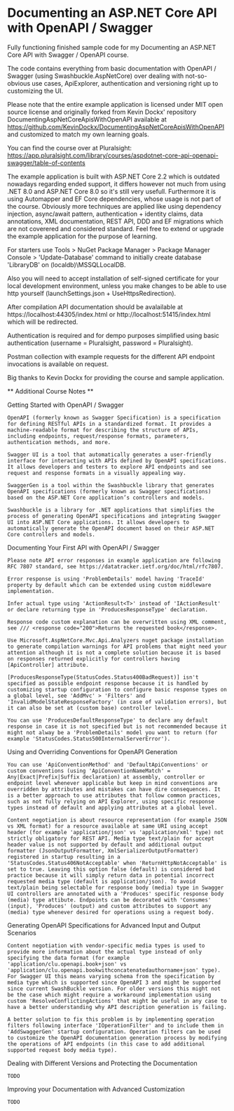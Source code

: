 # Documenting an ASP.NET Core API with OpenAPI / Swagger
Fully functioning finished sample code for my Documenting an ASP.NET Core API with Swagger / OpenAPI course.  

The code contains everything from basic documentation with OpenAPI / Swagger (using Swashbuckle.AspNetCore) over dealing with not-so-obvious use cases, ApiExplorer, authentication and versioning right up to customizing the UI.

Please note that the entire example application is licensed under MIT open source license and originally forked from Kevin Dockx' repository DocumentingAspNetCoreApisWithOpenAPI available at https://github.com/KevinDockx/DocumentingAspNetCoreApisWithOpenAPI and customized to match my own learning goals.

You can find the course over at Pluralsight: https://app.pluralsight.com/library/courses/aspdotnet-core-api-openapi-swagger/table-of-contents

The example application is built with ASP.NET Core 2.2 which is outdated nowadays regarding ended support, it differs however not much from using .NET 8.0 and ASP.NET Core 8.0 so it's still very usefull. Furthermore it is using Automapper and EF Core dependencies, whose usage is not part of the course. Obviously more techniques are applied like using dependency injection, async/await pattern, authentication + identity claims, data annotations, XML documentation, REST API, DDD and EF migrations which are not coverered and considered standard. Feel free to extend or upgrade the example application for the purpose of learning.

For starters use Tools > NuGet Package Manager > Package Manager Console > 'Update-Database' command to initially create database 'LibraryDB' on (localdb)\MSSQLLocalDB.

Also you will need to accept installation of self-signed certificate for your local development environment, unless you make changes to be able to use http yourself (launchSettings.json + UseHttpsRedirection). 

After compilation API documentation should be avalailable at https://localhost:44305/index.html or http://localhost:51415/index.html which will be redirected. 

Authentication is required and for dempo purposes simplified using basic authentication (username = Pluralsight, password = Pluralsight).

Postman collection with example requests for the different API endpoint invocations is available on request.

Big thanks to Kevin Dockx for providing the course and sample application.


** Additional Course Notes **

Getting Started with OpenAPI / Swagger

	OpenAPI (formerly known as Swagger Specification) is a specification for defining RESTful APIs in a standardized format. It provides a machine-readable format for describing the structure of APIs, including endpoints, request/response formats, parameters, authentication methods, and more.

	Swagger UI is a tool that automatically generates a user-friendly interface for interacting with APIs defined by OpenAPI specifications. It allows developers and testers to explore API endpoints and see request and response formats in a visually appealing way.

	SwaggerGen is a tool within the Swashbuckle library that generates OpenAPI specifications (formerly known as Swagger specifications) based on the ASP.NET Core application’s controllers and models.

	Swashbuckle is a library for .NET applications that simplifies the process of generating OpenAPI specifications and integrating Swagger UI into ASP.NET Core applications. It allows developers to automatically generate the OpenAPI document based on their ASP.NET Core controllers and models.

Documenting Your First API with OpenAPI / Swagger

	Please note API error responses in example application are following RFC 7807 standard, see https://datatracker.ietf.org/doc/html/rfc7807.

	Error response is using 'ProblemDetails' model having 'TraceId' property by default which can be extended using custom middleware implementation.

	Infer actual type using 'ActionResult<T>' instead of 'IActionResult' or declare returning type in 'ProducesResponseType' declaration.

	Response code custom explanation can be overwritten using XML comment, see /// <response code="200">Returns the requested book</response>.  

	Use Microsoft.AspNetCore.Mvc.Api.Analyzers nuget package installation to generate compilation warnings for API problems that might need your attention although it is not a complete solution because it is based on responses returned explicitly for controllers having [ApiController] attribute.

	[ProducesResponseType(StatusCodes.Status400BadRequest)] isn't specified as possible endpoint response because it is handled by customizing startup configuration to configure basic response types on a global level, see 'AddMvc' > 'Filters' and 'InvalidModelStateResponseFactory' (in case of validation errors), but it can also be set at (custom base) controller level.

	You can use 'ProducesDefaultResponseType' to declare any default response in case it is not specified but is not recommended because it might not alway be a 'ProblemDetails' model you want to return (for example 'StatusCodes.Status500InternalServerError').

Using and Overriding Conventions for OpenAPI Generation

	You can use 'ApiConventionMethod' and 'DefaultApiConventions' or custom conventions (using 'ApiConventionNameMatch' = Any|Exact|Prefix|Suffix declaration) at assembly, controller or endpoint level whenever applicable but keep in mind conventions are overridden by attributes and mistakes can have dire consequences. It is a better approach to use attributes that follow common practices, such as not fully relying on API Explorer, using specific response types instead of default and applying attributes at a global level.

	Content negotiation is about resource representation (for example JSON vs XML format) for a resource available at same URI using accept header (for example 'application/json' vs 'application/xml' type) not strictly obligatory for REST API. Media type text/plain for accept header value is not supported by default and additional output formatter (JsonOutputFormatter, XmlSerializerOutputFormatter) registered in startup resulting in a 'StatusCodes.Status406NotAcceptable' when 'ReturnHttpNotAcceptable' is set to true. Leaving this option false (default) is considered bad practice because it will simply return data in potential incorrect requested media type (default is application/json). To avoid text/plain being selectable for response body (media) type in Swagger UI controllers are annotated with a 'Produces' specific response body (media) type attibute. Endpoints can be decorated with 'Consumes' (input), 'Produces' (output) and custom attributes to support any (media) type whenever desired for operations using a request body.

Generating OpenAPI Specifications for Advanced Input and Output Scenarios

	Content negotiation with vendor-specific media types is used to provide more information about the actual type instead of only specifying the data format (for example 'application/clu.openapi.book+json' vs 'application/clu.openapi.bookwithconcatenatedauthorname+json' type). For Swagger UI this means varying schema from the specification by media type which is supported since OpenAPI 3 and might be supported since current SwashBuckle version. For older versions this might not be the case which might require a workaround implementation using custom 'ResolveConflictingActions' that might be useful in any case to have a better understanding why API description generation is failing.
	
	A better solution to fix this problem is by implementing operation filters following interface 'IOperationFilter' and to include them in 'AddSwaggerGen' startup configuration. Operation filters can be used to customize the OpenAPI documentation generation process by modifying the operations of API endpoints (in this case to add additional supported request body media type).
	
Dealing with Different Versions and Protecting the Documentation

	TODO
	
Improving your Documentation with Advanced Customization

	TODO